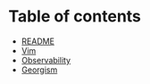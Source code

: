 # Table of contents

* [README](README.md)
* [Vim](vim.md)
* [Observability](observability.md)
* [Georgism](georgism.md)
